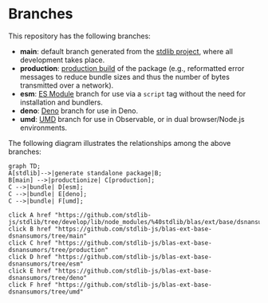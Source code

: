 <!--

@license Apache-2.0

Copyright (c) 2022 The Stdlib Authors.

Licensed under the Apache License, Version 2.0 (the "License");
you may not use this file except in compliance with the License.
You may obtain a copy of the License at

    http://www.apache.org/licenses/LICENSE-2.0

Unless required by applicable law or agreed to in writing, software
distributed under the License is distributed on an "AS IS" BASIS,
WITHOUT WARRANTIES OR CONDITIONS OF ANY KIND, either express or implied.
See the License for the specific language governing permissions and
limitations under the License.

-->

# Branches

This repository has the following branches:

-   **main**: default branch generated from the [stdlib project][stdlib-url], where all development takes place.
-   **production**: [production build][production-url] of the package (e.g., reformatted error messages to reduce bundle sizes and thus the number of bytes transmitted over a network).
-   **esm**: [ES Module][esm-url] branch for use via a `script` tag without the need for installation and bundlers.
-   **deno**: [Deno][deno-url] branch for use in Deno.
-   **umd**: [UMD][umd-url] branch for use in Observable, or in dual browser/Node.js environments.

The following diagram illustrates the relationships among the above branches:

```mermaid
graph TD;
A[stdlib]-->|generate standalone package|B;
B[main] -->|productionize| C[production];
C -->|bundle| D[esm];
C -->|bundle| E[deno];
C -->|bundle| F[umd];

click A href "https://github.com/stdlib-js/stdlib/tree/develop/lib/node_modules/%40stdlib/blas/ext/base/dsnansumors"
click B href "https://github.com/stdlib-js/blas-ext-base-dsnansumors/tree/main"
click C href "https://github.com/stdlib-js/blas-ext-base-dsnansumors/tree/production"
click D href "https://github.com/stdlib-js/blas-ext-base-dsnansumors/tree/esm"
click E href "https://github.com/stdlib-js/blas-ext-base-dsnansumors/tree/deno"
click F href "https://github.com/stdlib-js/blas-ext-base-dsnansumors/tree/umd"
```

[stdlib-url]: https://github.com/stdlib-js/stdlib/tree/develop/lib/node_modules/%40stdlib/blas/ext/base/dsnansumors
[production-url]: https://github.com/stdlib-js/blas-ext-base-dsnansumors/tree/production
[deno-url]: https://github.com/stdlib-js/blas-ext-base-dsnansumors/tree/deno
[umd-url]: https://github.com/stdlib-js/blas-ext-base-dsnansumors/tree/umd
[esm-url]: https://github.com/stdlib-js/blas-ext-base-dsnansumors/tree/esm